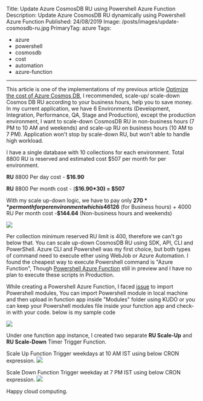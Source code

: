 Title: Update Azure CosmosDB RU using Powershell Azure Function
Description: Update Azure CosmosDB RU dynamically using Powershell Azure Function
Published: 24/08/2019
Image: /posts/images/update-cosmosdb-ru.jpg
PrimaryTag: azure
Tags:
  - azure
  - powershell
  - cosmosdb
  - cost
  - automation
  - azure-function
---

This article is one of the implementations of my previous article [Optimize the cost of Azure Cosmos DB](https://www.linkedin.com/pulse/optimize-cost-azure-cosmos-db-pankaj-rawat/), I recommended, scale-up/ scale-down Cosmos DB RU according to your business hours, help you to save money. In my current application, we have 6 Environments (Development, Integration, Performance, QA, Stage and Production), except the production environment, I want to scale-down CosmosDB RU in non-business hours (7 PM to 10 AM and weekends) and scale-up RU on business hours (10 AM to 7 PM). Application won't stop by scale-down RU, but won't able to handle high workload.

I have a single database with 10 collections for each environment. Total 8800 RU is reserved and estimated cost $507 per month for per environment.

**RU** 8800 Per day cost - **$16.90**

**RU** 8800 Per month cost - (**$16.90\*30) = $507**

With my scale up-down logic, we have to pay only **$270** per month for per environment which is 46% less compared to the previous bill. 8800 RU Per month cost -**$126** (for Business hours) + 4000 RU Per month cost -**$144.64** (Non-business hours and weekends)

<img src="/posts/images/update-cosmosdb-ru-1.jpg">

Per collection minimum reserved RU limit is 400, therefore we can't go below that. You can scale up-down CosmosDB RU using SDK, API, CLI and PowerShell. Azure CLI and Powershell was my first choice, but both types of command need to execute ether using WebJob or Azure Automation. I found the cheapest way to execute Powershell command is "Azure Function", Though [Powershell Azure Function](https://docs.microsoft.com/en-us/azure/azure-functions/functions-create-first-function-powershell) still in preview and I have no plan to execute these scripts in Production.

While creating a Powershell Azure Function, I faced [issue](https://stackoverflow.com/a/39985646/4140278) to import Powershell modules, You can import Powershell module in local machine and then upload in function app inside "Modules" folder using KUDO or you can keep your Powershell modules file inside your function app and check-in with your code. below is my sample code

<img src="/posts/images/update-cosmosdb-ru-2.jpg">

Under one function app instance, I created two separate **RU Scale-Up** and **RU Scale-Down** Timer Trigger Function.

Scale Up Function Trigger weekdays at 10 AM IST using below CRON expression.
<img src="/posts/images/update-cosmosdb-ru-3.jpg">

Scale Down Function Trigger weekday at 7 PM IST using below CRON expression.
<img src="/posts/images/update-cosmosdb-ru-4.jpg">

Happy cloud computing.